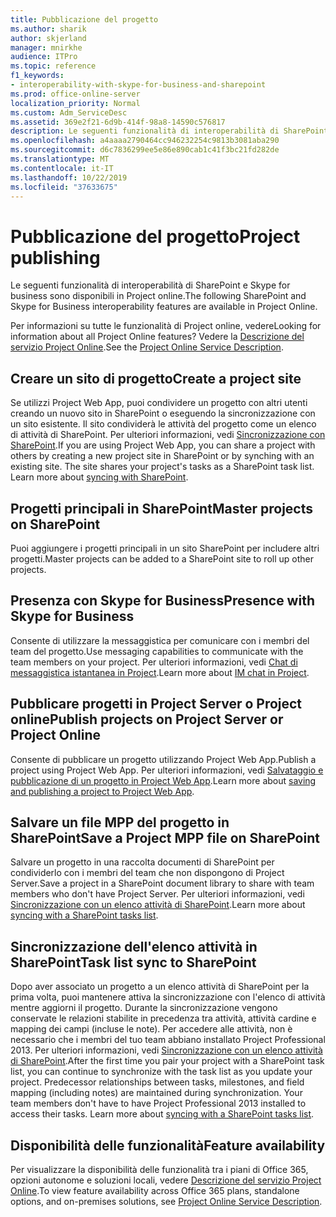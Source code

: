 ```yaml
---
title: Pubblicazione del progetto
ms.author: sharik
author: skjerland
manager: mnirkhe
audience: ITPro
ms.topic: reference
f1_keywords:
- interoperability-with-skype-for-business-and-sharepoint
ms.prod: office-online-server
localization_priority: Normal
ms.custom: Adm_ServiceDesc
ms.assetid: 369e2f21-6d9b-414f-98a8-14590c576817
description: Le seguenti funzionalità di interoperabilità di SharePoint e Skype for business sono disponibili in Project online.
ms.openlocfilehash: a4aaaa2790464cc946232254c9813b3081aba290
ms.sourcegitcommit: d6c7836299ee5e86e890cab1c41f3bc21fd282de
ms.translationtype: MT
ms.contentlocale: it-IT
ms.lasthandoff: 10/22/2019
ms.locfileid: "37633675"
---
```

# <a name="project-publishing"></a><span data-ttu-id="09493-103">Pubblicazione del progetto</span><span class="sxs-lookup"><span data-stu-id="09493-103">Project publishing</span></span>

<span data-ttu-id="09493-104">Le seguenti funzionalità di interoperabilità di SharePoint e Skype for business sono disponibili in Project online.</span><span class="sxs-lookup"><span data-stu-id="09493-104">The following SharePoint and Skype for Business interoperability features are available in Project Online.</span></span>
  
<span data-ttu-id="09493-105">Per informazioni su tutte le funzionalità di Project online, vedere</span><span class="sxs-lookup"><span data-stu-id="09493-105">Looking for information about all Project Online features?</span></span> <span data-ttu-id="09493-106">Vedere la [Descrizione del servizio Project Online](project-online-service-description.md).</span><span class="sxs-lookup"><span data-stu-id="09493-106">See the [Project Online Service Description](project-online-service-description.md).</span></span>
  
## <a name="create-a-project-site"></a><span data-ttu-id="09493-107">Creare un sito di progetto</span><span class="sxs-lookup"><span data-stu-id="09493-107">Create a project site</span></span>

<span data-ttu-id="09493-p102">Se utilizzi Project Web App, puoi condividere un progetto con altri utenti creando un nuovo sito in SharePoint o eseguendo la sincronizzazione con un sito esistente. Il sito condividerà le attività del progetto come un elenco di attività di SharePoint. Per ulteriori informazioni, vedi [Sincronizzazione con SharePoint](https://go.microsoft.com/fwlink/p/?LinkId=271352).</span><span class="sxs-lookup"><span data-stu-id="09493-p102">If you are using Project Web App, you can share a project with others by creating a new project site in SharePoint or by synching with an existing site. The site shares your project's tasks as a SharePoint task list. Learn more about [syncing with SharePoint](https://go.microsoft.com/fwlink/p/?LinkId=271352).</span></span>
  
## <a name="master-projects-on-sharepoint"></a><span data-ttu-id="09493-111">Progetti principali in SharePoint</span><span class="sxs-lookup"><span data-stu-id="09493-111">Master projects on SharePoint</span></span>

<span data-ttu-id="09493-112">Puoi aggiungere i progetti principali in un sito SharePoint per includere altri progetti.</span><span class="sxs-lookup"><span data-stu-id="09493-112">Master projects can be added to a SharePoint site to roll up other projects.</span></span> 
  
## <a name="presence-with-skype-for-business"></a><span data-ttu-id="09493-113">Presenza con Skype for Business</span><span class="sxs-lookup"><span data-stu-id="09493-113">Presence with Skype for Business</span></span>

<span data-ttu-id="09493-114">Consente di utilizzare la messaggistica per comunicare con i membri del team del progetto.</span><span class="sxs-lookup"><span data-stu-id="09493-114">Use messaging capabilities to communicate with the team members on your project.</span></span> <span data-ttu-id="09493-115">Per ulteriori informazioni, vedi [Chat di messaggistica istantanea in Project](https://go.microsoft.com/fwlink/p/?LinkId=271351).</span><span class="sxs-lookup"><span data-stu-id="09493-115">Learn more about [IM chat in Project](https://go.microsoft.com/fwlink/p/?LinkId=271351).</span></span>
  
## <a name="publish-projects-on-project-server-or-project-online"></a><span data-ttu-id="09493-116">Pubblicare progetti in Project Server o Project online</span><span class="sxs-lookup"><span data-stu-id="09493-116">Publish projects on Project Server or Project Online</span></span>

<span data-ttu-id="09493-117">Consente di pubblicare un progetto utilizzando Project Web App.</span><span class="sxs-lookup"><span data-stu-id="09493-117">Publish a project using Project Web App.</span></span> <span data-ttu-id="09493-118">Per ulteriori informazioni, vedi [Salvataggio e pubblicazione di un progetto in Project Web App](https://go.microsoft.com/fwlink/p/?LinkId=271354).</span><span class="sxs-lookup"><span data-stu-id="09493-118">Learn more about [saving and publishing a project to Project Web App](https://go.microsoft.com/fwlink/p/?LinkId=271354).</span></span>
  
## <a name="save-a-project-mpp-file-on-sharepoint"></a><span data-ttu-id="09493-119">Salvare un file MPP del progetto in SharePoint</span><span class="sxs-lookup"><span data-stu-id="09493-119">Save a Project MPP file on SharePoint</span></span>

<span data-ttu-id="09493-120">Salvare un progetto in una raccolta documenti di SharePoint per condividerlo con i membri del team che non dispongono di Project Server.</span><span class="sxs-lookup"><span data-stu-id="09493-120">Save a project in a SharePoint document library to share with team members who don't have Project Server.</span></span> <span data-ttu-id="09493-121">Per ulteriori informazioni, vedi [Sincronizzazione con un elenco attività di SharePoint](https://go.microsoft.com/fwlink/p/?LinkId=271353).</span><span class="sxs-lookup"><span data-stu-id="09493-121">Learn more about [syncing with a SharePoint tasks list](https://go.microsoft.com/fwlink/p/?LinkId=271353).</span></span>
  
## <a name="task-list-sync-to-sharepoint"></a><span data-ttu-id="09493-122">Sincronizzazione dell'elenco attività in SharePoint</span><span class="sxs-lookup"><span data-stu-id="09493-122">Task list sync to SharePoint</span></span>

<span data-ttu-id="09493-p106">Dopo aver associato un progetto a un elenco attività di SharePoint per la prima volta, puoi mantenere attiva la sincronizzazione con l'elenco di attività mentre aggiorni il progetto. Durante la sincronizzazione vengono conservate le relazioni stabilite in precedenza tra attività, attività cardine e mapping dei campi (incluse le note). Per accedere alle attività, non è necessario che i membri del tuo team abbiano installato Project Professional 2013. Per ulteriori informazioni, vedi [Sincronizzazione con un elenco attività di SharePoint](https://go.microsoft.com/fwlink/p/?LinkId=271353).</span><span class="sxs-lookup"><span data-stu-id="09493-p106">After the first time you pair your project with a SharePoint task list, you can continue to synchronize with the task list as you update your project. Predecessor relationships between tasks, milestones, and field mapping (including notes) are maintained during synchronization. Your team members don't have to have Project Professional 2013 installed to access their tasks. Learn more about [syncing with a SharePoint tasks list](https://go.microsoft.com/fwlink/p/?LinkId=271353).</span></span>
  
## <a name="feature-availability"></a><span data-ttu-id="09493-127">Disponibilità delle funzionalità</span><span class="sxs-lookup"><span data-stu-id="09493-127">Feature availability</span></span>

<span data-ttu-id="09493-128">Per visualizzare la disponibilità delle funzionalità tra i piani di Office 365, opzioni autonome e soluzioni locali, vedere [Descrizione del servizio Project Online](project-online-service-description.md).</span><span class="sxs-lookup"><span data-stu-id="09493-128">To view feature availability across Office 365 plans, standalone options, and on-premises solutions, see [Project Online Service Description](project-online-service-description.md).</span></span>
  

